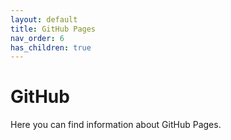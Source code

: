 ```yaml
---
layout: default
title: GitHub Pages
nav_order: 6
has_children: true
---
```


# GitHub  

Here you can find information about GitHub Pages.